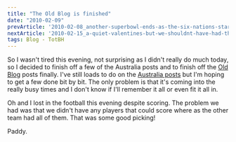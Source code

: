 ```yaml
---
title: "The Old Blog is finished"
date: "2010-02-09"
prevArticle: '2010-02-08_another-superbowl-ends-as-the-six-nations-starts'
nextArticle: '2010-02-15_a-quiet-valentines-but-we-shouldnt-have-had-the-food'
tags: Blog - TotBH
---
```

So I wasn't tired this evening, not surprising as I didn't really do much today, so I decided to finish off a few of the Australia posts and to finish off the [Old Blog](/tags/Old%20Blog) posts finally. I've still loads to do on the [Australia posts](/tags/Australia) but I'm hoping to get a few done bit by bit. The only problem is that it's coming into the really busy times and I don't know if I'll remember it all or even fit it all in.

Oh and I lost in the football this evening despite scoring. The problem we had was that we didn't have any players that could score where as the other team had all of them. That was some good picking!

Paddy.